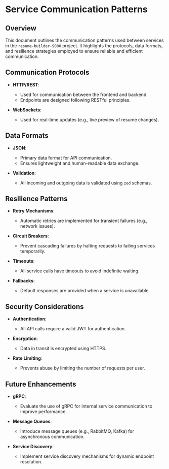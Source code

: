 # Service Communication Patterns

## Overview

This document outlines the communication patterns used between services in the `resume-builder-9000` project. It highlights the protocols, data formats, and resilience strategies employed to ensure reliable and efficient communication.

## Communication Protocols

- **HTTP/REST**:
  - Used for communication between the frontend and backend.
  - Endpoints are designed following RESTful principles.

- **WebSockets**:
  - Used for real-time updates (e.g., live preview of resume changes).

## Data Formats

- **JSON**:
  - Primary data format for API communication.
  - Ensures lightweight and human-readable data exchange.

- **Validation**:
  - All incoming and outgoing data is validated using `zod` schemas.

## Resilience Patterns

- **Retry Mechanisms**:
  - Automatic retries are implemented for transient failures (e.g., network issues).

- **Circuit Breakers**:
  - Prevent cascading failures by halting requests to failing services temporarily.

- **Timeouts**:
  - All service calls have timeouts to avoid indefinite waiting.

- **Fallbacks**:
  - Default responses are provided when a service is unavailable.

## Security Considerations

- **Authentication**:
  - All API calls require a valid JWT for authentication.

- **Encryption**:
  - Data in transit is encrypted using HTTPS.

- **Rate Limiting**:
  - Prevents abuse by limiting the number of requests per user.

## Future Enhancements

- **gRPC**:
  - Evaluate the use of gRPC for internal service communication to improve performance.

- **Message Queues**:
  - Introduce message queues (e.g., RabbitMQ, Kafka) for asynchronous communication.

- **Service Discovery**:
  - Implement service discovery mechanisms for dynamic endpoint resolution.
